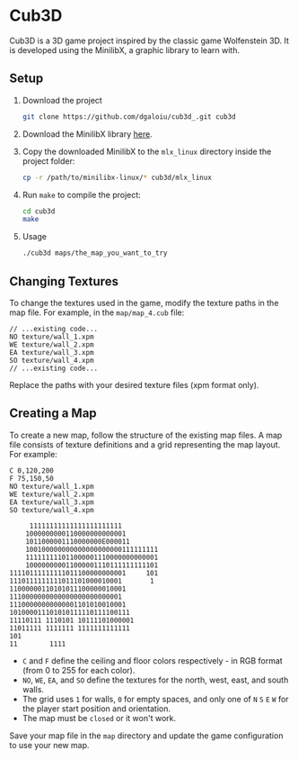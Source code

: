 # Cub3D

Cub3D is a 3D game project inspired by the classic game Wolfenstein 3D. It is developed using the MinilibX, a graphic library to learn with.

## Setup

1. Download the project
    ```sh
    git clone https://github.com/dgaloiu/cub3d_.git cub3d
    ```
2. Download the MinilibX library [here](https://github.com/42Paris/minilibx-linux).
   
3. Copy the downloaded MinilibX to the `mlx_linux` directory inside the project folder:
    ```sh
    cp -r /path/to/minilibx-linux/* cub3d/mlx_linux
    ```
4. Run `make` to compile the project:
    ```sh
    cd cub3d
    make
    ```
5. Usage
    ```sh
    ./cub3d maps/the_map_you_want_to_try
    ```

## Changing Textures

To change the textures used in the game, modify the texture paths in the map file. For example, in the `map/map_4.cub` file:
```plaintext
// ...existing code...
NO texture/wall_1.xpm
WE texture/wall_2.xpm
EA texture/wall_3.xpm
SO texture/wall_4.xpm
// ...existing code...
```
Replace the paths with your desired texture files (xpm format only).

## Creating a Map

To create a new map, follow the structure of the existing map files. A map file consists of texture definitions and a grid representing the map layout. For example:
```plaintext
C 0,120,200
F 75,150,50
NO texture/wall_1.xpm
WE texture/wall_2.xpm
EA texture/wall_3.xpm
SO texture/wall_4.xpm

     11111111111111111111111       
    1000000000110000000000001
    1011000001110000000E000011
    100100000000000000000000111111111
    111111111011000001110000000000001
    100000000011000001110111111111101
11110111111111011100000000001     101
1110111111111011101000010001       1
11000000110101011100000010001
1110000000000000000000000001
11100000000000001101010010001
101000011101010111110111100111
11110111 1110101 10111101000001
11011111 1111111 1111111111111
101
11        1111
```
- `C` and `F` define the ceiling and floor colors respectively - in RGB format (from 0 to 255 for each color).
- `NO`, `WE`, `EA`, and `SO` define the textures for the north, west, east, and south walls.
- The grid uses `1` for walls, `0` for empty spaces, and only one of `N` `S` `E` `W` for the player start position and orientation.
- The map must be `closed` or it won't work.

Save your map file in the `map` directory and update the game configuration to use your new map.

